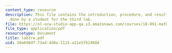 ```yaml
---
content_type: resource
description: This file contains the introduction, procedure, and results for an experiment
  done by a student for the third lab.
file: https://ol-ocw-studio-app-qa.s3.amazonaws.com/courses/18-091-mathematical-exposition-spring-2005/30a698df73addd8a1115a11e5fb2460d_lab3rw.pdf
file_type: application/pdf
resourcetype: Document
title: lab3rw.pdf
uid: 30a698df-73ad-dd8a-1115-a11e5fb2460d
---
```

